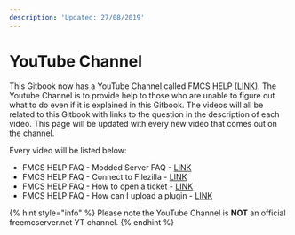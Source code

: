 ```yaml
---
description: 'Updated: 27/08/2019'
---
```


# YouTube Channel

This Gitbook now has a YouTube Channel called FMCS HELP \([LINK](https://www.youtube.com/channel/UChwYHiTiXOM6ub6NFidtWCg)\). The Youtube Channel is to provide help to those who are unable to figure out what to do even if it is explained in this Gitbook. The videos will all be related to this Gitbook with links to the question in the description of each video. This page will be updated with every new video that comes out on the channel.

Every video will be listed below:

* FMCS HELP FAQ - Modded Server FAQ - [LINK](https://www.youtube.com/watch?v=Bt9MZMF8Vgo&t) 
* FMCS HELP FAQ - Connect to Filezilla - [LINK](https://www.youtube.com/watch?v=FSWeWP8tQPc) 
* FMCS HELP FAQ - How to open a ticket - [LINK](https://www.youtube.com/watch?v=FQzRRHaHMrI) 
* FMCS HELP FAQ - How can I upload a plugin - [LINK](https://www.youtube.com/watch?v=sufs4wQ0z9Y)

{% hint style="info" %}
Please note the YouTube Channel is **NOT** an official freemcserver.net YT channel.
{% endhint %}


